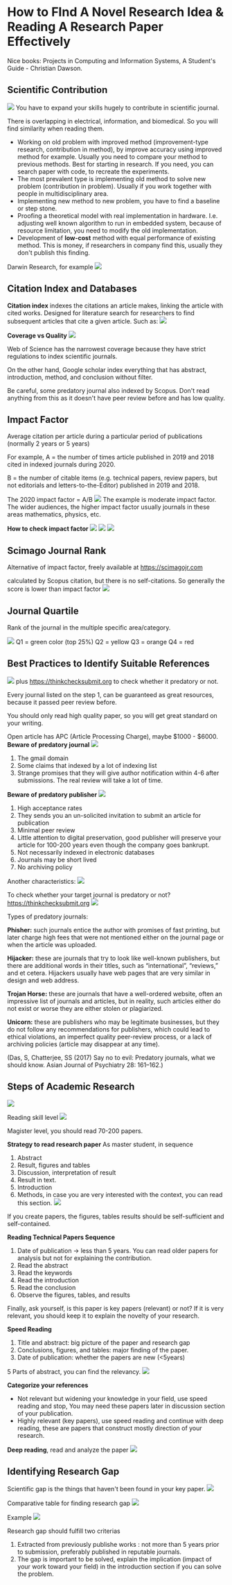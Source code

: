 # How to FInd A Novel Research Idea & Reading A Research Paper Effectively
Nice books: Projects in Computing and Information Systems, A Student's Guide - Christian Dawson.

## Scientific Contribution
![](Pasted%20image%2020210910154306.png)
You have to expand your skills hugely to contribute in scientific journal.

There is overlapping in electrical, information, and biomedical. So you will find similarity when reading them.
- Working on old problem with improved method (improvement-type research, contribution in method), by improve accuracy using improved method for example. Usually you need to compare your method to previous methods. Best for starting in research. If you need, you can search paper with code, to recreate the experiments.
- The most prevalent type is implementing old method to solve new problem (contribution in problem). Usually if you work together with people in multidisciplinary area.
- Implementing new method to new problem, you have to find a baseline or step stone.
- Proofing a theoretical model with real implementation in hardware. I.e. adjusting well known algorithm to run in embedded system, because of resource limitation, you need to modify the old implementation.
- Development of **low-cost** method with equal performance of existing method. This is money, if researchers in company find this, usually they don't publish this finding.

Darwin Research, for example
![](Pasted%20image%2020210910160118.png)

## Citation Index and Databases
**Citation index** indexes the citations an article makes, linking the article with cited works. Designed for literature search for researchers to find subsequent articles that cite a given article. Such as:
![](Pasted%20image%2020210910160357.png)

**Coverage vs Quality**
![](Pasted%20image%2020210910160547.png)

Web of Science has the narrowest coverage because they have strict regulations to index scientific journals.

On the other hand, Google scholar index everything that has abstract, introduction, method, and conclusion without filter.

Be careful, some predatory journal also indexed by Scopus. Don't read anything from this as it doesn't have peer review before and has low quality.

## Impact Factor
Average citation per article during a particular period of publications (normally 2 years or 5 years)

For example, 
A = the number of times article published in 2019 and 2018 cited in indexed journals during 2020.

B = the number of citable items (e.g. technical papers, review papers, but not editorials and letters-to-the-Editor) published in 2019 and 2018.

The 2020 impact factor = A/B
![](Pasted%20image%2020210910162137.png)
The example is moderate impact factor. The wider audiences, the higher impact factor usually journals in these areas mathematics, physics, etc.

**How to check impact factor**
![](Pasted%20image%2020210910162742.png)
![](Pasted%20image%2020210910162800.png)
![](Pasted%20image%2020210910162819.png)

## Scimago Journal Rank
Alternative of impact factor, freely available at https://scimagojr.com

calculated by Scopus citation, but there is no self-citations. So generally the score is lower than impact factor
![](Pasted%20image%2020210910163058.png)

## Journal Quartile 
Rank of the journal in the multiple specific area/category.

![](Pasted%20image%2020210910163323.png)
Q1 = green color (top 25%)
Q2 = yellow
Q3 = orange
Q4 = red

## Best Practices to Identify Suitable References
![](Pasted%20image%2020210910163437.png)
plus https://thinkchecksubmit.org to check whether it predatory or not.

Every journal listed on the step 1, can be guaranteed as great resources, because it passed peer review before.

You should only read high quality paper, so you will get great standard on your writing.

Open article has APC (Article Processing Charge), maybe $1000 - $6000.
**Beware of predatory journal**
![](Pasted%20image%2020210910163814.png)
1. The gmail domain
2. Some claims that indexed by a lot of indexing list
3. Strange promises that they will give author notification within 4-6 after submissions. The real review will take a lot of time.

**Beware of predatory publisher**
![](Pasted%20image%2020210910164200.png)
1. High acceptance rates
2. They sends you an un-solicited invitation to submit an article for publication
3. Minimal peer review
4. Little attention to digital preservation, good publisher will preserve your article for 100-200 years even though the company goes bankrupt.
5. Not necessarily indexed in electronic databases
6. Journals may be short lived
7. No archiving policy

Another characteristics:
![](Pasted%20image%2020210910164652.png)

To check whether your target journal is predatory or not? https://thinkchecksubmit.org
![](Pasted%20image%2020210910164721.png)

Types of predatory journals:

**Phisher:** such journals entice the author with promises of fast printing, but later charge high fees that were not mentioned either on the journal page or when the article was uploaded.

**Hijacker:** these are journals that try to look like well-known publishers, but there are additional words in their titles, such as “international”, “reviews,” and et cetera. Hijackers usually have web pages that are very similar in design and web address.

**Trojan Horse:** these are journals that have a well-ordered website, often an impressive list of journals and articles, but in reality, such articles either do not exist or worse they are either stolen or plagiarized.

**Unicorn:** these are publishers who may be legitimate businesses, but they do not follow any recommendations for publishers, which could lead to ethical violations, an imperfect quality peer-review process, or a lack of archiving policies (article may disappear at any time).

(Das, S, Chatterjee, SS (2017) Say no to evil: Predatory journals, what we should know. Asian Journal of Psychiatry 28: 161–162.)

## Steps of Academic Research
![](Pasted%20image%2020210910164919.png)

Reading skill level
![](Pasted%20image%2020210910164949.png)

Magister level, you should read 70-200 papers.

**Strategy to read research paper**
As master student, in sequence
1. Abstract
2. Result, figures and tables
3. Discussion, interpretation of result
4. Result in text.
5. Introduction
6. Methods, in case you are very interested with the context, you can read this section.
![](Pasted%20image%2020210910165511.png)

If you create papers, the figures, tables results should be self-sufficient and self-contained.

**Reading Technical Papers Sequence**
1. Date of publication -> less than 5 years. You can read older papers for analysis but not for explaining the contribution.
2. Read the abstract
3. Read the keywords
4. Read the introduction
5. Read the conclusion
6. Observe the figures, tables, and results

Finally, ask yourself, is this paper is key papers (relevant) or not? If it is very relevant, you should keep it to explain the novelty of your research.

**Speed Reading**
1. Title and abstract: big picture of the paper and research gap
2. Conclusions, figures, and tables: major finding of the paper.
3. Date of publication: whether the papers are new (<5years)

5 Parts of abstract, you can find the relevancy.
![](Pasted%20image%2020210910170046.png)

**Categorize your references**
- Not relevant but widening your knowledge in your field, use speed reading and stop, You may need these papers later in discussion section of your publication.
- Highly relevant (key papers), use speed reading and continue with deep reading, these are papers that construct mostly direction of your research.

**Deep reading**, read and analyze the paper
![](Pasted%20image%2020210910170404.png)

## Identifying Research Gap
Scientific gap is the things that haven't been found in your key paper.
![](Pasted%20image%2020210910170535.png)

Comparative table for finding research gap
![](Pasted%20image%2020210910170615.png)

Example
![](Pasted%20image%2020210910170707.png)

Research gap should fulfill two criterias
1. Extracted from previously publishe works : not more than 5 years prior to submission, preferably published in reputable journals.
2. The gap is important to be solved, explain the implication (impact of your work toward your field) in the introduction section if you can solve the problem.




















